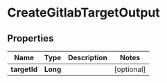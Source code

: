 

# CreateGitlabTargetOutput


## Properties

Name | Type | Description | Notes
------------ | ------------- | ------------- | -------------
**targetId** | **Long** |  |  [optional]



